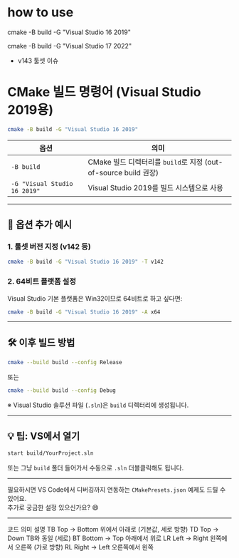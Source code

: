 # how to use 

cmake -B build -G "Visual Studio 16 2019"


cmake -B build -G "Visual Studio 17 2022"
- v143 툴셋 이슈 



# CMake 빌드 명령어 (Visual Studio 2019용)

```bash
cmake -B build -G "Visual Studio 16 2019"
```

| 옵션 | 의미 |
|------|------|
| `-B build` | CMake 빌드 디렉터리를 `build`로 지정 (out-of-source build 권장) |
| `-G "Visual Studio 16 2019"` | Visual Studio 2019를 빌드 시스템으로 사용 |

---

## 🧩 옵션 추가 예시

### 1. **툴셋 버전 지정 (v142 등)**  
```bash
cmake -B build -G "Visual Studio 16 2019" -T v142
```

### 2. **64비트 플랫폼 설정**
Visual Studio 기본 플랫폼은 Win32이므로 64비트로 하고 싶다면:

```bash
cmake -B build -G "Visual Studio 16 2019" -A x64
```

---

## 🛠 이후 빌드 방법

```bash
cmake --build build --config Release
```
또는

```bash
cmake --build build --config Debug
```

※ Visual Studio 솔루션 파일 (`.sln`)은 `build` 디렉터리에 생성됩니다.

---

## 💡 팁: VS에서 열기

```bash
start build/YourProject.sln
```

또는 그냥 `build` 폴더 들어가서 수동으로 `.sln` 더블클릭해도 됩니다.

---

필요하시면 VS Code에서 디버깅까지 연동하는 `CMakePresets.json` 예제도 드릴 수 있어요.  
추가로 궁금한 설정 있으신가요? 😄


---
코드	의미	설명
TB	Top → Bottom	위에서 아래로 (기본값, 세로 방향)
TD	Top → Down	TB와 동일 (세로)
BT	Bottom → Top	아래에서 위로
LR	Left → Right	왼쪽에서 오른쪽 (가로 방향)
RL	Right → Left	오른쪽에서 왼쪽